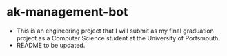 # ak-management-bot
- This is an engineering project that I will submit as my final graduation project as a Computer Science student at the University of Portsmouth.
- README to be updated.
